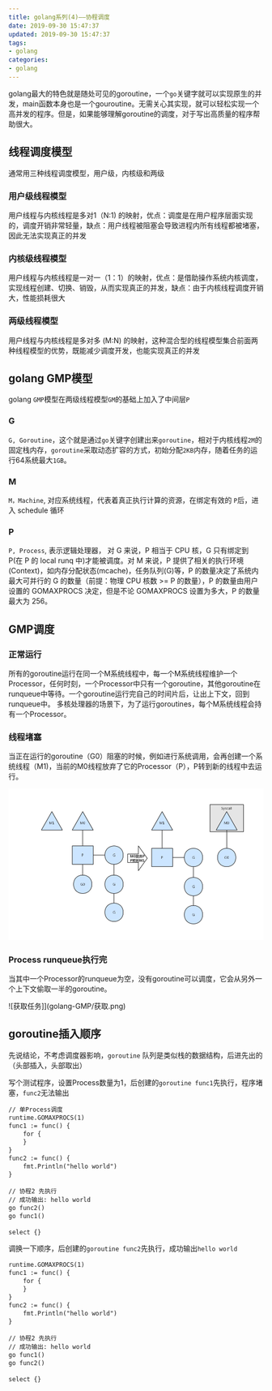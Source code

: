 ```yaml
---
title: golang系列(4)——协程调度
date: 2019-09-30 15:47:37
updated: 2019-09-30 15:47:37
tags:
- golang
categories:
- golang
---
```


golang最大的特色就是随处可见的goroutine，一个`go`关键字就可以实现原生的并发，main函数本身也是一个gouroutine。无需关心其实现，就可以轻松实现一个高并发的程序。但是，如果能够理解goroutine的调度，对于写出高质量的程序帮助很大。

<!-- more -->

## 线程调度模型

通常用三种线程调度模型，用户级，内核级和两级

### 用户级线程模型
用户线程与内核线程是多对1（N:1) 的映射，优点：调度是在用户程序层面实现的，调度开销非常轻量，缺点：用户线程被阻塞会导致进程内所有线程都被堵塞，因此无法实现真正的并发

### 内核级线程模型
用户线程与内核线程是一对一（1：1）的映射，优点：是借助操作系统内核调度，实现线程创建、切换、销毁，从而实现真正的并发，缺点：由于内核线程调度开销大，性能损耗很大

### 两级线程模型
用户线程与内核线程是多对多 (M:N) 的映射，这种混合型的线程模型集合前面两种线程模型的优势，既能减少调度开发，也能实现真正的并发

## golang GMP模型

golang `GMP`模型在两级线程模型`GM`的基础上加入了中间层`P`

### G
`G, Goroutine`，这个就是通过`go`关键字创建出来`goroutine`，相对于内核线程`2M`的固定栈内存，`goroutine`采取动态扩容的方式，初始分配`2KB`内存，随着任务的运行64系统最大`1GB`。


### M
`M，Machine`, 对应系统线程，代表着真正执行计算的资源，在绑定有效的 `P`后，进入 schedule 循环

### P
`P, Process`, 表示逻辑处理器， 对 G 来说，P 相当于 CPU 核，G 只有绑定到 P(在 P 的 local runq 中)才能被调度。对 M 来说，P 提供了相关的执行环境(Context)，如内存分配状态(mcache)，任务队列(G)等，P 的数量决定了系统内最大可并行的 G 的数量（前提：物理 CPU 核数 >= P 的数量），P 的数量由用户设置的 GOMAXPROCS 决定，但是不论 GOMAXPROCS 设置为多大，P 的数量最大为 256。

## GMP调度
### 正常运行
所有的goroutine运行在同一个M系统线程中，每一个M系统线程维护一个Processor，任何时刻，一个Processor中只有一个goroutine，其他goroutine在runqueue中等待。一个goroutine运行完自己的时间片后，让出上下文，回到runqueue中。 多核处理器的场景下，为了运行goroutines，每个M系统线程会持有一个Processor。

### 线程堵塞
当正在运行的goroutine（G0）阻塞的时候，例如进行系统调用，会再创建一个系统线程（M1)，当前的M0线程放弃了它的Processor（P），P转到新的线程中去运行。

![线程堵塞](golang-GMP/堵塞.png)


### Process runqueue执行完
当其中一个Processor的runqueue为空，没有goroutine可以调度，它会从另外一个上下文偷取一半的goroutine。

![获取任务]](golang-GMP/获取.png)


## goroutine插入顺序
先说结论，不考虑调度器影响，`goroutine` 队列是类似栈的数据结构，后进先出的（头部插入，头部取出）

写个测试程序，设置Process数量为1，后创建的`goroutine func1`先执行，程序堵塞，`func2`无法输出

```golang
// 单Process调度
runtime.GOMAXPROCS(1)
func1 := func() {
    for {
    }
}
func2 := func() {
    fmt.Println("hello world")
}

// 协程2 先执行
// 成功输出: hello world
go func2()
go func1()

select {}
```

调换一下顺序，后创建的`goroutine func2`先执行，成功输出`hello world`


```golang
runtime.GOMAXPROCS(1)
func1 := func() {
    for {
    }
}
func2 := func() {
    fmt.Println("hello world")
}

// 协程2 先执行
// 成功输出: hello world
go func1()
go func2()

select {}
```


